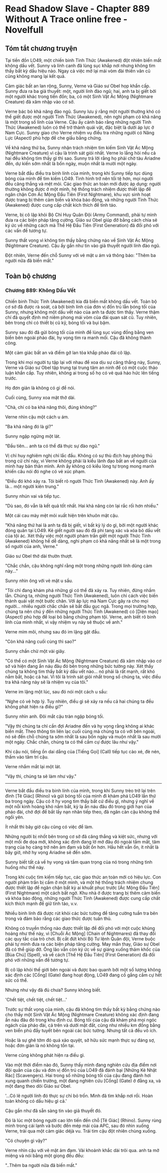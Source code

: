 # Read Shadow Slave - Chapter 889 Without A Trace online free - Novelfull

## Tóm tắt chương truyện

Tại tiền đồn LO49, một chiến binh Tỉnh Thức (Awakened) đột nhiên biến mất không dấu vết. Sunny và lính canh đã lùng sục khắp nơi nhưng không tìm thấy bất kỳ dấu hiệu nào. Ngay cả việc mở lại mái vòm đài thiên văn cũ cũng không mang lại kết quả.

Cảm giác bất an lan rộng, Sunny, Verne và Giáo sư Obel họp khẩn cấp. Sunny đưa ra ba giả thuyết: một, người lính đào ngũ; hai, anh ta bị giết bởi một người khác trong tiền đồn; ba, có một Sinh Vật Ác Mộng (Nightmare Creature) đã xâm nhập vào cơ sở.

Verne bác bỏ khả năng đào ngũ. Sunny lưu ý rằng một người thường khó có thể giết được một người Tỉnh Thức (Awakened), nên nghi phạm có khả năng là một trong số lính của Verne. Cậu ấy cảnh báo rằng những người Tỉnh Thức (Awakened) luôn có thể trở thành quái vật, đặc biệt là dưới áp lực ở Nam Cực. Sunny giao cho Verne nhiệm vụ điều tra những người có Năng Lực (Aspect) phù hợp để che giấu bằng chứng.

Về khả năng thứ ba, Sunny nhận trách nhiệm tìm kiếm Sinh Vật Ác Mộng (Nightmare Creature) vì cậu là trinh sát giỏi nhất. Verne lo lắng hỏi nếu cả hai đều không tìm thấy gì thì sao. Sunny trả lời rằng họ phải chờ tàu Ariadne đến, dự kiến sớm nhất là bốn ngày, muộn nhất là mười một ngày.

Verne bắt đầu điều tra binh lính của mình, trong khi Sunny tiếp tục dùng bóng của mình để tìm kiếm LO49. Tình hình trở nên tồi tệ hơn, mọi người đều căng thẳng và mệt mỏi. Các giao thức an toàn mới được áp dụng: người thường không được ở một mình, hệ thống trách nhiệm được thiết lập để ngăn chặn Cơn Ác Mộng Đầu Tiên (First Nightmare), khu vực sinh hoạt được trang bị thêm cảm biến và khóa báo động, và những người Tỉnh Thức (Awakened) được cung cấp chất kích thích để tỉnh táo.

Verne, bị cô lập khỏi Bộ Chỉ Huy Quân Đội (Army Command), phải tự mình đưa ra các biện pháp tăng cường. Giáo sư Obel giúp đỡ bằng cách chia sẻ ký ức về những cách mà Thế Hệ Đầu Tiên (First Generation) đã đối phó với các vấn đề tương tự.

Sunny thất vọng vì không tìm thấy bằng chứng nào về Sinh Vật Ác Mộng (Nightmare Creature). Cậu ấy gần như tin vào giả thuyết người lính đào ngũ.

Đột nhiên, Verne đến chỗ Sunny với vẻ mặt u ám và thông báo: "Thêm ba người nữa đã biến mất."

## Toàn bộ chương

### Chương 889: Không Dấu Vết

Chiến binh Thức Tỉnh (Awakened) kia đã biến mất không dấu vết. Toàn bộ cơ sở đã được rà soát, cả bởi binh lính của đơn vị đồn trú lẫn bóng tối của Sunny, nhưng không một dấu vết nào của anh ta được tìm thấy. Verne thậm chí đã quyết định mở niêm phong mái vòm của đài quan sát cũ. Tuy nhiên, bên trong chỉ có thiết bị cũ kỹ, bóng tối và bụi bặm.

Sunny sau đó đã gửi bóng tối của mình để lùng sục vùng đồng bằng ven biển bên ngoài pháo đài, hy vọng tìm ra manh mối. Cậu đã không thành công.

Một cảm giác bất an và điềm gở lan tỏa khắp pháo đài cô lập.

Trong khi mọi người tụ tập lại với nhau để xoa dịu sự căng thẳng này, Sunny, Verne và Giáo sư Obel tập trung tại trung tâm an ninh để có một cuộc thảo luận khẩn cấp. Tuy nhiên, không ai trong số họ có vẻ quá háo hức lên tiếng trước.

Họ đơn giản là không có gì để nói.

Cuối cùng, Sunny xoa mặt thở dài.

"Chà, chỉ có ba khả năng thôi, đúng không?"

Verne nhìn cậu một cách u ám.

"Ba khả năng đó là gì?"

Sunny ngập ngừng một lát.

"Đầu tiên... anh ta có thể đã thực sự đào ngũ."

Vị chỉ huy nghiêm nghị chỉ lắc đầu. Không có sự thù địch hay phòng thủ trong cử chỉ này, vì Verne không phải là kiểu lãnh đạo bất an về người của mình hay bản thân mình. Anh ấy không có kiểu lòng tự trọng mong manh khiến câu nói đó nghe có vẻ xúc phạm.

"Điều đó khó xảy ra. Tôi biết rõ người Thức Tỉnh (Awakened) này. Anh ấy là... một người kiên trung."

Sunny nhún vai và tiếp tục.

"Dù sao, đó vẫn là kết quả tốt nhất. Hai khả năng còn lại rắc rối hơn nhiều."

Một cái cau mày mệt mỏi xuất hiện trên khuôn mặt cậu.

"Khả năng thứ hai là anh ta đã bị giết, vì bất kỳ lý do gì, bởi một người khác đóng quân tại LO49. Kẻ giết người sau đó đã phi tang xác và xóa bỏ dấu vết của tội ác. Xét thấy việc một người phàm trần giết một người Thức Tỉnh (Awakened) không hề dễ dàng, nghi phạm có khả năng nhất sẽ là một trong số người của anh, Verne."

Giáo sư Obel thở dài thườn thượt.

"Chắc chắn, cậu không nghĩ rằng một trong những người lính dũng cảm này..."

Sunny nhìn ông với vẻ mặt u sầu.

"Tôi chỉ đang khám phá những gì có thể đã xảy ra. Tuy nhiên, đừng nhầm lẫn. Chúng ta, những người Thức Tỉnh (Awakened), luôn chỉ cách việc biến thành quái vật một bước chân. Với áp lực mà Nam Cực gây ra cho mọi người... nhiều người chắc chắn sẽ bắt đầu gục ngã. Trong mọi trường hợp, chúng ta nên chú ý đến những người Thức Tỉnh (Awakened) có [Diện mạo] (Aspect) phù hợp để loại bỏ bằng chứng phạm tội. Verne, anh biết rõ binh lính của mình nhất, vì vậy nhiệm vụ này sẽ thuộc về anh."

Verne mím môi, nhưng sau đó im lặng gật đầu.

"Còn khả năng cuối cùng thì sao?"

Sunny chần chừ một vài giây.

"Có thể có một Sinh Vật Ác Mộng (Nightmare Creature) đã xâm nhập vào cơ sở và hiện đang ẩn náu đâu đó bên trong những bức tường này. Xét thấy chúng ta không tìm thấy bất kỳ dấu vết nào... nó phải là rất mạnh, rất khó nắm bắt, hoặc cả hai. Vì tôi là trinh sát giỏi nhất trong số chúng ta, việc điều tra khả năng này sẽ là nhiệm vụ của tôi."

Verne im lặng một lúc, sau đó nói một cách u sầu:

"Nghe có vẻ hợp lý. Tuy nhiên, điều gì sẽ xảy ra nếu cả hai chúng ta đều không phát hiện ra điều gì?"

Sunny nhìn anh. Đôi mắt cậu tràn ngập bóng tối.

"Vậy thì chúng ta chỉ cần đợi Ariadne đến và hy vọng rằng không ai khác biến mất. Theo thông tin liên lạc cuối cùng mà chúng ta có với bên ngoài, nó sẽ đến chỗ chúng ta sớm nhất là sau bốn ngày và muộn nhất là sau mười một ngày. Chắc chắn, chúng ta có thể cầm cự được lâu như vậy."

Khi cậu nói, tiếng ồn dai dẳng của [Tiếng Gọi] (Call) tiếp tục cào xé, đè nén, thấm vào tâm trí cậu.

Verne nhắm mắt lại một lát.

"Vậy thì, chúng ta sẽ làm như vậy."

***

Verne bắt đầu điều tra binh lính của mình, trong khi Sunny trèo trở lại trên đỉnh [Tê Giác] (Rhino) và gửi bóng tối của mình đi khám phá LO49 lần thứ ba trong ngày. Cậu có ít hy vọng tìm thấy bất cứ điều gì, nhưng ý nghĩ về một nỗi kinh hoàng khó nắm bắt, kỳ lạ ẩn náu đâu đó trong giới hạn của pháo đài, chờ đợi để bắt lấy nạn nhân tiếp theo, đã ngăn cản cậu không thể ngồi yên.

Ít nhất thì bây giờ cậu cũng có việc để làm.

Những người bị nhốt bên trong cơ sở đã căng thẳng và kiệt sức, nhưng với một mối đe dọa mới, không xác định đang lờ mờ đâu đó ngoài tầm mắt, tâm trạng của họ càng trở nên ảm đạm và bất ổn hơn. Hầu hết vẫn ổn, ít nhất là bây giờ, nhờ hy vọng Ariadne sẽ đến sớm.

Sunny biết tất cả về hy vọng và tầm quan trọng của nó trong những tình huống như thế này.

Trong khi cuộc tìm kiếm tiếp tục, các giao thức an toàn mới có hiệu lực. Con người phàm trần bị cấm ở một mình, và một hệ thống trách nhiệm chung được thiết lập để ngăn chặn bất kỳ ai khuất phục trước [Ác Mộng Đầu Tiên] (First Nightmare) một cách bất ngờ. Khu nhà ở được trang bị thêm cảm biến và khóa báo động, những người Thức Tỉnh (Awakened) được cung cấp chất kích thích mạnh để giữ tỉnh táo, v.v.

Nhiều binh lính đã được rút khỏi các bức tường để tăng cường tuần tra bên trong và đảm bảo rằng các giao thức được tuân thủ.

Không có truyền thống nào được thiết lập để đối phó với một cuộc khủng hoảng như thế này, vì [Chuỗi Ác Mộng] (Chain of Nightmares) đã thay đổi các quy tắc của trò chơi. Bị cắt đứt khỏi Bộ Tư lệnh Quân đội, Verne buộc phải tự mình đưa ra các biện pháp tăng cường. May mắn thay, Giáo sư Obel đã có thể giúp đỡ. Ông lão vẫn còn ký ức về sự giáng xuống thảm khốc của [Bùa Chú] (Spell), và về cách [Thế Hệ Đầu Tiên] (First Generation) đã đối phó với những vấn đề tương tự.

Bị cô lập khỏi thế giới bên ngoài và được bao quanh bởi một số lượng không xác định các [Cổng] (Gate) đang hoạt động, LO49 đang cố gắng cầm cự hết sức có thể.

Nhưng như vậy đã đủ chưa? Sunny không biết.

'Chết tiệt, chết tiệt, chết tiệt...'

Trước sự thất vọng của mình, cậu đã không tìm thấy bất kỳ bằng chứng nào cho thấy một Sinh Vật Ác Mộng (Nightmare Creature) không xác định đang ẩn náu đâu đó trong khu định cư. Bóng tối của cậu đã khám phá mọi ngóc ngách của pháo đài, cả trên và dưới mặt đất, cũng như nhiều km đồng bằng ven biển phủ đầy tuyết bên ngoài các bức tường. Nhưng tất cả đều vô ích.

Hoặc là sự ghê tởm đó quá xảo quyệt, sở hữu sức mạnh thực sự đáng sợ, hoặc đơn giản là nó không tồn tại.

Verne cũng không phát hiện ra điều gì.

Vào một thời điểm nào đó, Sunny thấy mình đang nghiên cứu địa điểm nơi đội quân của cậu và đơn vị đồn trú của LO49 đã đánh bại [Những Kẻ Nhặt Rác] (Scavengers). Hai trong số những bóng tối của cậu đang đánh hơi xung quanh chiến trường, một đang nghiên cứu [Cổng] (Gate) ở đằng xa, và một đang theo dõi Giáo sư Obel.

'...Có lẽ người lính đó thực sự chỉ bỏ trốn. Mình đã tìm khắp nơi rồi. Hoàn toàn không có dấu hiệu gì cả.'

Cậu gần như đã sẵn sàng tin vào giả thuyết đó.

Đó là lúc một bóng người cao lớn tiến đến chỗ [Tê Giác] (Rhino). Sunny rùng mình trong cái lạnh và bước đến mép mái của APC, sau đó nhìn xuống Verne, trải qua một cảm giác déjà vu. Trái tim cậu đột nhiên chùng xuống.

"Có chuyện gì vậy?"

Verne nhìn cậu với vẻ mặt ảm đạm. Vài khoảnh khắc dài trôi qua. anh ta mở miệng và nói bằng một giọng đều đều:

"..Thêm ba người nữa đã biến mất."